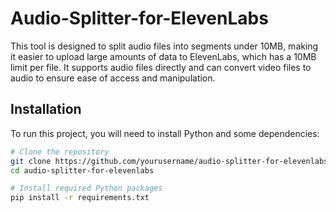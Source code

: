 # Audio-Splitter-for-ElevenLabs
This tool is designed to split audio files into segments under 10MB, making it easier to upload large amounts of data to ElevenLabs, which has a 10MB limit per file. It supports audio files directly and can convert video files to audio to ensure ease of access and manipulation.

## Installation
To run this project, you will need to install Python and some dependencies:
```bash
# Clone the repository
git clone https://github.com/yourusername/audio-splitter-for-elevenlabs.git
cd audio-splitter-for-elevenlabs

# Install required Python packages
pip install -r requirements.txt

